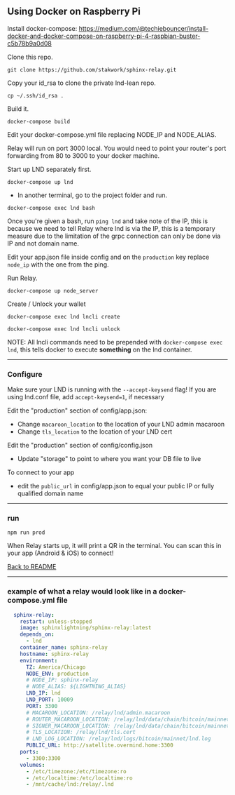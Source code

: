 ## Using Docker on Raspberry Pi

Install docker-compose: https://medium.com/@techiebouncer/install-docker-and-docker-compose-on-raspberry-pi-4-raspbian-buster-c5b78b9a0d08

Clone this repo.

```
git clone https://github.com/stakwork/sphinx-relay.git
```

Copy your id_rsa to clone the private lnd-lean repo.

```
cp ~/.ssh/id_rsa .
```

Build it.

```
docker-compose build
```

Edit your docker-compose.yml file replacing NODE_IP and NODE_ALIAS.

Relay will run on port 3000 local. You would need to point your router's port forwarding from 80 to 3000 to your docker machine.

Start up LND separately first.

```
docker-compose up lnd
```

- In another terminal, go to the project folder and run.

```
docker-compose exec lnd bash
```

Once you're given a bash, run `ping lnd` and take note of the IP, this is because we need to tell Relay where lnd is via the IP, this is a temporary measure due to the limitation of the grpc connection can only be done via IP and not domain name.

Edit your app.json file inside config and on the `production` key replace `node_ip` with the one from the ping.

Run Relay.

```
docker-compose up node_server
```

Create / Unlock your wallet

```
docker-compose exec lnd lncli create

docker-compose exec lnd lncli unlock
```

NOTE: All lncli commands need to be prepended with `docker-compose exec lnd`, this tells docker to execute **something** on the lnd container.

---

### Configure

Make sure your LND is running with the `--accept-keysend` flag! If you are using lnd.conf file, add `accept-keysend=1`, if necessary

Edit the "production" section of config/app.json:

- Change `macaroon_location` to the location of your LND admin macaroon
- Change `tls_location` to the location of your LND cert

Edit the "production" section of config/config.json

- Update "storage" to point to where you want your DB file to live

To connect to your app

- edit the `public_url` in config/app.json to equal your public IP or fully qualified domain name

---

### run

`npm run prod`

When Relay starts up, it will print a QR in the terminal. You can scan this in your app (Android & iOS) to connect!

[Back to README](https://github.com/dimaatmelodromru/sphinx-relay/tree/docs-edit#connecting-a-mobile-client)

---

### example of what a relay would look like in a docker-compose.yml file

```yaml
  sphinx-relay:
    restart: unless-stopped
    image: sphinxlightning/sphinx-relay:latest
    depends_on:
      - lnd
    container_name: sphinx-relay
    hostname: sphinx-relay
    environment:
      TZ: America/Chicago
      NODE_ENV: production
      # NODE_IP: sphinx-relay
      # NODE_ALIAS: ${LIGHTNING_ALIAS}
      LND_IP: lnd
      LND_PORT: 10009
      PORT: 3300
      # MACAROON_LOCATION: /relay/lnd/admin.macaroon
      # ROUTER_MACAROON_LOCATION: /relay/lnd/data/chain/bitcoin/mainnet/router.macaroon
      # SIGNER_MACAROON_LOCATION: /relay/lnd/data/chain/bitcoin/mainnet/signer.macaroon
      # TLS_LOCATION: /relay/lnd/tls.cert
      # LND_LOG_LOCATION: /relay/lnd/logs/bitcoin/mainnet/lnd.log
      PUBLIC_URL: http://satellite.overmind.home:3300
    ports:
      - 3300:3300
    volumes:
      - /etc/timezone:/etc/timezone:ro
      - /etc/localtime:/etc/localtime:ro
      - /mnt/cache/lnd:/relay/.lnd
```
